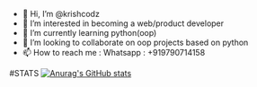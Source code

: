- 👋 Hi, I’m @krishcodz
- 👀 I’m interested in becoming a web/product developer
- 🌱 I’m currently learning python(oop)
- 💞️ I’m looking to collaborate on oop projects based on python
- 📫 How to reach me :  Whatsapp : +919790714158

<!---
krishcodz/krishcodz is a ✨ special ✨ repository because its `README.md` (this file) appears on your GitHub profile.
You can click the Preview link to take a look at your changes.
--->

#STATS
[![Anurag's GitHub stats](https://github-readme-stats.vercel.app/api?username=krishcodz)](https://github.com/anuraghazra/github-readme-stats)
